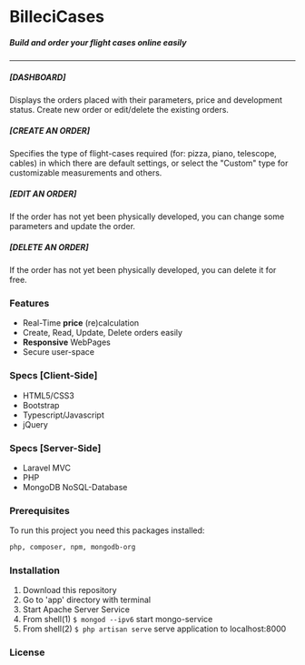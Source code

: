 # BilleciCases
##### Build and order your flight cases online easily
---

##### [DASHBOARD]
Displays the orders placed with their parameters, price and development status. Create new order or edit/delete the existing orders.
##### [CREATE AN ORDER]
Specifies the type of flight-cases required (for: pizza, piano, telescope, cables) in which there are default settings, or select the "Custom" type for customizable measurements and others.
##### [EDIT AN ORDER]
If the order has not yet been physically developed, you can change some parameters and update the order.
##### [DELETE AN ORDER]
If the order has not yet been physically developed, you can delete it for free.

### Features
- Real-Time **price** (re)calculation
- Create, Read, Update, Delete orders easily
- **Responsive** WebPages
- Secure user-space 

### Specs [Client-Side]
- HTML5/CSS3
- Bootstrap
- Typescript/Javascript
- jQuery

### Specs [Server-Side]
- Laravel MVC
- PHP
- MongoDB NoSQL-Database

### Prerequisites
To run this project you need this packages installed: 
```sh
php, composer, npm, mongodb-org
```
### Installation
1. Download this repository
2. Go to 'app' directory with terminal
3. Start Apache Server Service
4. From shell(1)  ```$ mongod --ipv6``` start mongo-service
5. From shell(2) ```$ php artisan serve``` serve application to localhost:8000
### License 

